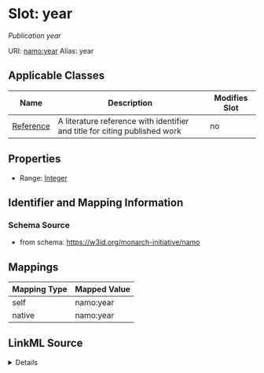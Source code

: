 

# Slot: year 


_Publication year_





URI: [namo:year](https://w3id.org/monarch-initiative/namo/year)
Alias: year

<!-- no inheritance hierarchy -->





## Applicable Classes

| Name | Description | Modifies Slot |
| --- | --- | --- |
| [Reference](Reference.md) | A literature reference with identifier and title for citing published work |  no  |






## Properties

* Range: [Integer](Integer.md)




## Identifier and Mapping Information






### Schema Source


* from schema: https://w3id.org/monarch-initiative/namo




## Mappings

| Mapping Type | Mapped Value |
| ---  | ---  |
| self | namo:year |
| native | namo:year |




## LinkML Source

<details>
```yaml
name: year
description: Publication year
from_schema: https://w3id.org/monarch-initiative/namo
rank: 1000
alias: year
owner: Reference
domain_of:
- Reference
range: integer

```
</details>